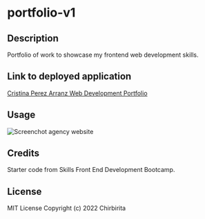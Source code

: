 # portfolio-v1

## Description

Portfolio of work to showcase my frontend web development skills.

## Link to deployed application

[Cristina Perez Arranz Web Development Portfolio](https://chirbirita.github.io/portfolio-v1/)

## Usage

![Screenchot agency website](assets/images/Portfolio1.png)

## Credits

Starter code from Skills Front End Development Bootcamp.

## License

MIT License
Copyright (c) 2022 Chirbirita
